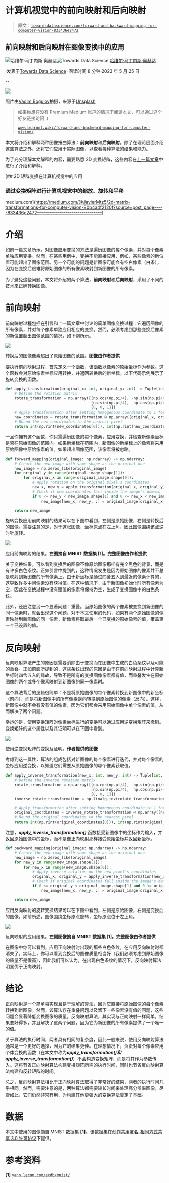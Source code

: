 # 计算机视觉中的前向映射和后向映射

> 原文：[`towardsdatascience.com/forward-and-backward-mapping-for-computer-vision-833436e2472`](https://towardsdatascience.com/forward-and-backward-mapping-for-computer-vision-833436e2472)

## 前向映射和后向映射在图像变换中的应用

[](https://medium.com/@JavierMtz5?source=post_page-----833436e2472--------------------------------)![哈维尔·马丁内斯·奥赫达](https://medium.com/@JavierMtz5?source=post_page-----833436e2472--------------------------------)[](https://towardsdatascience.com/?source=post_page-----833436e2472--------------------------------)![Towards Data Science](https://towardsdatascience.com/?source=post_page-----833436e2472--------------------------------) [哈维尔·马丁内斯·奥赫达](https://medium.com/@JavierMtz5?source=post_page-----833436e2472--------------------------------)

·发表于[Towards Data Science](https://towardsdatascience.com/?source=post_page-----833436e2472--------------------------------) ·阅读时间 8 分钟·2023 年 5 月 25 日

--

![](img/70e8ea23d3113c4bc92f03ce050b98d4.png)

照片由[Vadim Bogulov](https://unsplash.com/@franku84?utm_source=medium&utm_medium=referral)拍摄，来源于[Unsplash](https://unsplash.com/?utm_source=medium&utm_medium=referral)

> 如果你想在没有 Premium Medium 账户的情况下阅读本文，可以通过这个好友链接访问 :)
> 
> [`www.learnml.wiki/forward-and-backward-mapping-for-computer-vision/`](https://www.learnml.wiki/forward-and-backward-mapping-for-computer-vision/)

本文将介绍和解释两种图像扭曲算法：**前向映射**和**后向映射**。除了在理论层面介绍这些算法之外，还将它们应用于实际图像，以查看每种算法的结果和能力。

为了充分理解本文解释的内容，需要熟悉 2D 变换矩阵，这些内容在[上一篇文章](https://medium.com/@JavierMtz5/2d-matrix-transformations-for-computer-vision-80b4a4f2120f)中进行了介绍和解释。

[](https://medium.com/@JavierMtz5/2d-matrix-transformations-for-computer-vision-80b4a4f2120f?source=post_page-----833436e2472--------------------------------) [## 2D 矩阵变换在计算机视觉中的应用

### 通过变换矩阵进行计算机视觉中的缩放、旋转和平移

medium.com](https://medium.com/@JavierMtz5/2d-matrix-transformations-for-computer-vision-80b4a4f2120f?source=post_page-----833436e2472--------------------------------)

# 介绍

如前一篇文章所示，对图像应用变换的方法是遍历图像的每个像素，并对每个像素单独应用变换。然而，在某些用例中，变换不能直接应用，例如，某些像素的新位置可能超出了图像范围。另一个可能的问题是新图像可能会有空白像素（白条），因为在变换后很难将原始图像的所有像素映射到新图像的所有像素。

为了避免这些问题，本文将介绍的两个算法，**前向映射**和**后向映射**，采用了不同的技术来正确转换图像。

# 前向映射

前向映射过程包括在引言和上一篇文章中讨论的简单图像变换过程：它遍历图像的所有像素，并对每个像素单独应用相应的变换。然而，必须考虑到那些变换后像素的新位置超出图像范围的情况，如下例所示。

![](img/1e994393d52e63a666940568c696591e.png)

转换后的图像像素超出了原始图像的范围。**图像由作者提供**

要执行前向映射过程，首先定义一个函数，该函数以像素的原始坐标作为参数。这个函数会对原始像素坐标应用转换，并返回转换后的新坐标。以下代码示例展示了旋转变换的函数。

```py
def apply_transformation(original_x: int, original_y: int) -> Tuple[int, int]:
    # Define the rotation matrix   
    rotate_transformation = np.array([[np.cos(np.pi/4), -np.sin(np.pi/4), 0],
                                      [np.sin(np.pi/4),  np.cos(np.pi/4), 0],
                                      [0, 0, 1]])
    # Apply transformation after setting homogenous coordinate to 1 for the original vector.
    new_coordinates = rotate_transformation @ np.array([original_x, original_y, 1]).T
    # Round the new coordinates to the nearest pixel   
    return int(np.rint(new_coordinates[0])), int(np.rint(new_coordinates[1]))
```

一旦你拥有这个函数，你只需遍历图像的每个像素，应用变换，并检查新像素坐标是否在原始图像的范围内。如果新坐标在范围内，新图像的新坐标上的像素将采用原始图像中原始像素的值。如果超出图像范围，该像素将被忽略。

```py
def forward_mapping(original_image: np.ndarray) -> np.ndarray:
    # Create the new image with same shape as the original one
    new_image = np.zeros_like(original_image)
    for original_y in range(original_image.shape[1]):
        for original_x in range(original_image.shape[0]):
            # Apply rotation on the original pixel's coordinates
            new_x, new_y = apply_transformation(original_x, original_y)
            # Check if new coordinates fall inside the image's domain
            if 0 <= new_y < new_image.shape[1] and 0 <= new_x < new_image.shape[0]:
                new_image[new_x, new_y, :] = original_image[original_x, original_y, :]

    return new_image
```

旋转变换应用前向映射的结果可以在下图中看到，左侧是原始图像，右侧是转换后的图像。需要注意的是，对于这张图像，坐标原点在左上角，因此图像围绕该点逆时针旋转。

![](img/0b8fe93b2a0a1854e1d9a6adb07f1bbf.png)

应用前向映射的结果。**左图摘自 MNIST 数据集 [1]。完整图像由作者提供**

关于变换结果，可以看到变换后的图像不像原始图像那样有完全黑色的背景，而是有许多白色条纹。正如引言中提到的，这种情况发生是因为原始图像的像素并不总是映射到新图像的所有像素上。由于新坐标是通过四舍五入到最近的像素计算的，这导致许多中间像素没有获得值。在这种情况下，由于新图像初始化时所有像素为空，因此在变换过程中没有赋值的像素将保持为空，生成了变换图像中的白色条纹。

此外，还应注意另一个显著问题：重叠。当原始图像的两个像素被变换到新图像的同一像素时，就会出现这个问题。对于本文使用的代码，如果有两个原始图像的像素映射到新图像的同一像素，新像素将取最后一个已变换的原始像素的值，覆盖第一个已设置的值。

# 反向映射

反向映射算法产生的原因是需要消除由于变换而在图像中生成的白色条纹以及可能的重叠。正如前面所提到的，这些条纹出现的原因是由于在前向映射过程中计算新坐标时四舍五入的缘故，导致不是所有的变换图像像素都有值，而重叠发生在原始图像的两个或多个像素映射到新图像的同一像素时。

这个算法背后的逻辑很简单：不是将原始图像的每个像素转换到新图像中的新坐标（前向），而是将新图像中的所有像素逆向转换到原始图像的像素（反向）。这样，新图像中就不会有没有值的像素，因为它们都会采用原始图像中单个像素的值，从而解决了两个问题。

幸运的是，使用变换矩阵对像素坐标进行的变换可以通过应用逆变换矩阵来撤销。变换矩阵的这个属性以及其证明可以在下图中看到。

![](img/c8659bb90b475febb8cdd224d21ca1a8.png)

使用逆变换矩阵的变换及证明。**作者提供的图像**

考虑到这一属性，算法的组成包括对新图像的每个像素进行迭代，并对每个像素的坐标应用逆变换，以知道它们需要从原始图像的哪个像素获取值。

```py
def apply_inverse_transformation(new_x: int, new_y: int) -> Tuple[int, int]:
    # Define the inverse rotation matrix
    rotate_transformation = np.array([[np.cos(np.pi/4), -np.sin(np.pi/4), 0],
                                      [np.sin(np.pi/4),  np.cos(np.pi/4), 0],
                                      [0, 0, 1]])
    inverse_rotate_transformation = np.linalg.inv(rotate_transformation)

    # Apply transformation after setting homogenous coordinate to 1 for the position vector.
    original_coordinates = inverse_rotate_transformation @ np.array([new_x, new_y, 1]).T
    # Round the original coordinates to the nearest pixel
    return int(np.rint(original_coordinates[0])), int(np.rint(original_coordinates[1]))
```

注意，***apply_inverse_transformation()*** 函数接受新图像中的坐标作为输入，并返回原始图像中的坐标，而不是像正向映射那样接受原始坐标并返回新坐标。

```py
def backward_mapping(original_image: np.ndarray) -> np.ndarray:
    # Create the new image with same shape as the original one
    new_image = np.zeros_like(original_image)
    for new_y in range(new_image.shape[1]):
        for new_x in range(new_image.shape[0]):
            # Apply inverse rotation on the new pixel's coordinates
            original_x, original_y = apply_inverse_transformation(new_x, new_y)
            # Check if original coordinates fall inside the image's domain
            if 0 <= original_y < original_image.shape[1] and 0 <= original_x < original_image.shape[0]:
                new_image[new_x, new_y, :] = original_image[original_x, original_y, :]

    return new_image
```

应用反向映射的旋转变换结果可以在下图中看到，左侧是原始图像，右侧是变换后的图像。如前所述，图像围绕坐标原点旋转，坐标原点位于左上角。

![](img/12c1d821afb3dc25607c2f01c6e06dcb.png)

反向映射的应用结果。**左侧图像摘自 MNIST 数据集 [1]。完整图像由作者提供**

在图像中你可以看到，应用正向映射时出现的那些白色条纹，在应用反向映射时都消失了。实际上，你可以看到变换后的图像质量相当好（我们必须考虑到原始图像的质量不是很高），因此我们可以认为，在出现白色条纹的情况下，反向映射算法明显优于正向映射。

# 结论

正向映射是一个简单易实现且易于理解的算法，因为它直接将原始图像的每个像素转换到新图像。然而，该算法存在重叠问题以及留下一些像素没有值的问题，这些问题会显著降低变换图像的质量。反向映射算法，其实现与正向映射一样简单，结果要好得多，并且解决了这两个问题，因为它为新图像的所有像素提供了一个唯一的值。

关于算法的执行时间，两者具有相同的复杂度，因此一般来说，使用反向映射算法通常是一个更好的选择，因为它的结果更佳。在理想情况下，负责对每个像素应用个体变换的函数（在本文中称为***apply_transformation()***和***apply_inverse_transformation()***）不会构造变换矩阵，而是将其作为参数传入。这将节省正向映射算法构建变换矩阵所需的执行时间，同时也节省反向映射算法构建和反转矩阵的时间。

总之，反向映射算法相比于正向映射算法取得了非常好的结果，两者的执行时间几乎相同。然而，需要注意的是，两种算法都需要较长时间来处理高分辨率图像，尽管如此，它们仍然非常有用，为构建其他更强大的变换算法奠定了基础。

# 数据

本文中使用的图像摘自 MNIST 数据集 **[1]**。该数据集在[创作共用署名-相同方式共享 3.0 许可协议](https://creativecommons.org/licenses/by-sa/3.0/)下提供。

# 参考资料

**[1]** [`yann.lecun.com/exdb/mnist/`](http://yann.lecun.com/exdb/mnist/)

